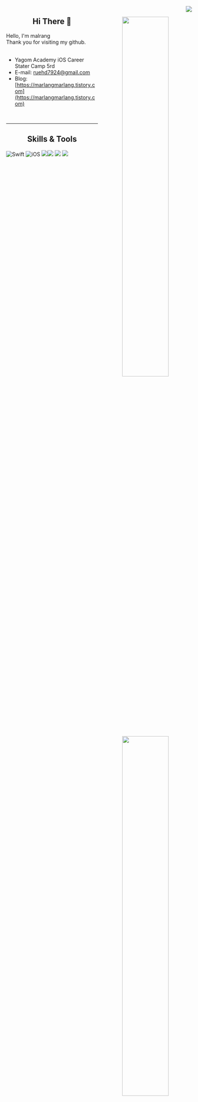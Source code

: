 <img src="https://komarev.com/ghpvc/?username=kinggoguma&amp;&amp;style=flat-square" align="right">
<div align="center">

<img align="right" width="50%" src="https://github-readme-stats.vercel.app/api?username=kinggoguma&show_icons=true&theme=dracula&hide="/>
  
## Hi There 👋


<div align="left">
Hello, I'm malrang <br>
Thank you for visiting my github. <br>
   <br>
  
- Yagom Academy iOS Career Stater Camp 5rd
- E-mail: [ruehd7924@gmail.com](ruehd7924@gmail.com)
- Blog: [https://marlangmarlang.tistory.com](https://marlangmarlang.tistory.com)
 <br>
 
</div>
 
---

<img align="right" width="50%" src="https://github-readme-stats.vercel.app/api/top-langs/?username=kinggoguma&theme=dracula&exclude_repo=Computer-Science-Engineering&layout=compact&langs_count=10"/></a>
 
## Skills & Tools
<div align="left">

![Swift](https://img.shields.io/badge/Swift-FA7343?style=flat-square&logo=Swift&logoColor=white) 
![iOS](https://img.shields.io/badge/iOS-222222?style=flat-square&logo=Apple&logoColor=white) 
<img src="https://img.shields.io/badge/XCode-147EFB?style=flat-square&logo=xcode&logoColor=white"/><img src="https://img.shields.io/badge/GitHub-181717?style=flat-square&logo=github&logoColor=white"/>  <img src="https://img.shields.io/badge/Git-F05032?style=flat-square&logo=Git&logoColor=white"/>
<img src="https://img.shields.io/badge/Figma-F24E1E?style=flat-square&logo=figma&logoColor=white"/>
  


 
 <br>
 
</div>




